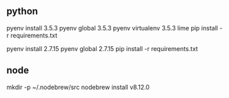 ## python
pyenv install 3.5.3
pyenv global 3.5.3
pyenv virtualenv 3.5.3 lime
pip install -r requirements.txt

pyenv install 2.7.15
pyenv global 2.7.15
pip install -r requirements.txt


## node
mkdir -p ~/.nodebrew/src
nodebrew install v8.12.0

